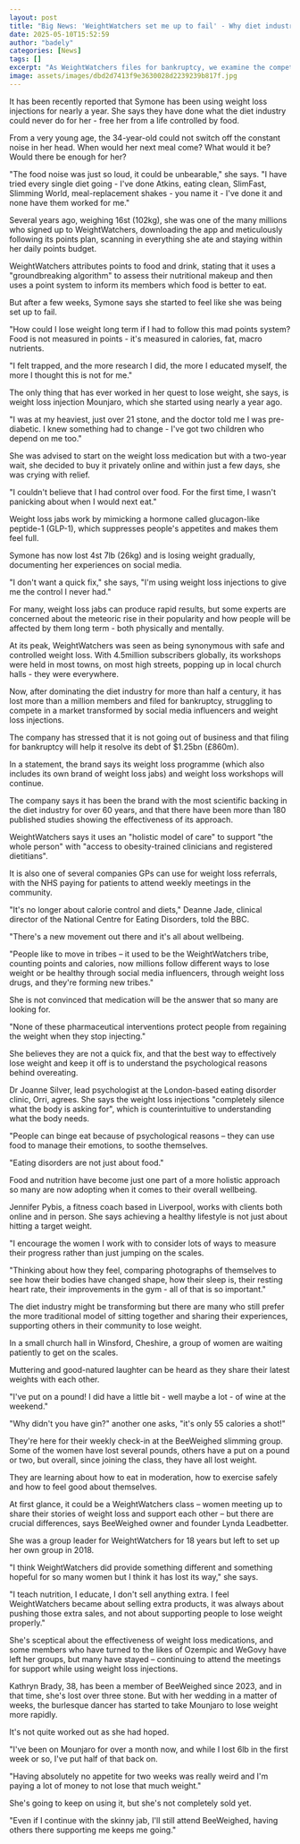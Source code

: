 ```yaml
---
layout: post
title: "Big News: 'WeightWatchers set me up to fail' - Why diet industry is losing to jabs like Ozempic"
date: 2025-05-10T15:52:59
author: "badely"
categories: [News]
tags: []
excerpt: "As WeightWatchers files for bankruptcy, we examine the competition it faces from weight loss jabs."
image: assets/images/dbd2d7413f9e3630028d2239239b817f.jpg
---
```


It has been recently reported that Symone has been using weight loss injections for nearly a year. She says they have done what the diet industry could never do for her - free her from a life controlled by food.

From a very young age, the 34-year-old could not switch off the constant noise in her head. When would her next meal come? What would it be? Would there be enough for her?

"The food noise was just so loud, it could be unbearable," she says. "I have tried every single diet going - I've done Atkins, eating clean, SlimFast, Slimming World, meal-replacement shakes - you name it - I've done it and none have them worked for me."

Several years ago, weighing 16st (102kg), she was one of the many millions who signed up to WeightWatchers, downloading the app and meticulously following its points plan, scanning in everything she ate and staying within her daily points budget.

WeightWatchers attributes points to food and drink, stating that it uses a "groundbreaking algorithm" to assess their nutritional makeup and then uses a point system to inform its members which food is better to eat.

But after a few weeks, Symone says she started to feel like she was being set up to fail.

"How could I lose weight long term if I had to follow this mad points system? Food is not measured in points - it's measured in calories, fat, macro nutrients.

"I felt trapped, and the more research I did, the more I educated myself, the more I thought this is not for me."

The only thing that has ever worked in her quest to lose weight, she says, is weight loss injection Mounjaro, which she started using nearly a year ago.

"I was at my heaviest, just over 21 stone, and the doctor told me I was pre-diabetic. I knew something had to change - I've got two children who depend on me too."

She was advised to start on the weight loss medication but with a two-year wait, she decided to buy it privately online and within just a few days, she was crying with relief.

"I couldn't believe that I had control over food. For the first time, I wasn't panicking about when I would next eat."

Weight loss jabs work by mimicking a hormone called glucagon-like peptide-1 (GLP-1), which suppresses people's appetites and makes them feel full.

Symone has now lost 4st 7lb (26kg) and is losing weight gradually, documenting her experiences on social media.

"I don't want a quick fix," she says, "I'm using weight loss injections to give me the control I never had."

For many, weight loss jabs can produce rapid results, but some experts are concerned about the meteoric rise in their popularity and how people will be affected by them long term - both physically and mentally.

At its peak, WeightWatchers was seen as being synonymous with safe and controlled weight loss. With 4.5million subscribers globally, its workshops were held in most towns, on most high streets, popping up in local church halls - they were everywhere.

Now, after dominating the diet industry for more than half a century, it has lost more than a million members and filed for bankruptcy, struggling to compete in a market transformed by social media influencers and weight loss injections.

The company has stressed that it is not going out of business and that filing for bankruptcy will help it resolve its debt of $1.25bn (£860m).

In a statement, the brand says its weight loss programme (which also includes its own brand of weight loss jabs) and weight loss workshops will continue.

The company says it has been the brand with the most scientific backing in the diet industry for over 60 years, and that there have been more than 180 published studies showing the effectiveness of its approach.

WeightWatchers says it uses an "holistic model of care" to support "the whole person" with "access to obesity-trained clinicians and registered dietitians".

It is also one of several companies GPs can use for weight loss referrals, with the NHS paying for patients to attend weekly meetings in the community.

"It's no longer about calorie control and diets," Deanne Jade, clinical director of the National Centre for Eating Disorders, told the BBC.

"There's a new movement out there and it's all about wellbeing.

"People like to move in tribes – it used to be the WeightWatchers tribe, counting points and calories, now millions follow different ways to lose weight or be healthy through social media influencers, through weight loss drugs, and they're forming new tribes."

She is not convinced that medication will be the answer that so many are looking for.

"None of these pharmaceutical interventions protect people from regaining the weight when they stop injecting."

She believes they are not a quick fix, and that the best way to effectively lose weight and keep it off is to understand the psychological reasons behind overeating.

Dr Joanne Silver, lead psychologist at the London-based eating disorder clinic, Orri, agrees. She says the weight loss injections "completely silence what the body is asking for", which is counterintuitive to understanding what the body needs.

"People can binge eat because of psychological reasons – they can use food to manage their emotions, to soothe themselves.

"Eating disorders are not just about food."

Food and nutrition have become just one part of a more holistic approach so many are now adopting when it comes to their overall wellbeing.

Jennifer Pybis, a fitness coach based in Liverpool, works with clients both online and in person. She says achieving a healthy lifestyle is not just about hitting a target weight.

"I encourage the women I work with to consider lots of ways to measure their progress rather than just jumping on the scales.

"Thinking about how they feel, comparing photographs of themselves to see how their bodies have changed shape, how their sleep is, their resting heart rate, their improvements in the gym - all of that is so important."

The diet industry might be transforming but there are many who still prefer the more traditional model of sitting together and sharing their experiences, supporting others in their community to lose weight.

In a small church hall in Winsford, Cheshire, a group of women are waiting patiently to get on the scales.

Muttering and good-natured laughter can be heard as they share their latest weights with each other.

"I've put on a pound! I did have a little bit - well maybe a lot - of wine at the weekend."

"Why didn't you have gin?" another one asks, "it's only 55 calories a shot!"

They're here for their weekly check-in at the BeeWeighed slimming group. Some of the women have lost several pounds, others have a put on a pound or two, but overall, since joining the class, they have all lost weight.

They are learning about how to eat in moderation, how to exercise safely and how to feel good about themselves.

At first glance, it could be a WeightWatchers class – women meeting up to share their stories of weight loss and support each other – but there are crucial differences, says BeeWeighed owner and founder Lynda Leadbetter.

She was a group leader for WeightWatchers for 18 years but left to set up her own group in 2018.

"I think WeightWatchers did provide something different and something hopeful for so many women but I think it has lost its way," she says.

"I teach nutrition, I educate, I don't sell anything extra. I feel WeightWatchers became about selling extra products, it was always about pushing those extra sales, and not about supporting people to lose weight properly."

She's sceptical about the effectiveness of weight loss medications, and some members who have turned to the likes of Ozempic and WeGovy have left her groups, but many have stayed – continuing to attend the meetings for support while using weight loss injections.

Kathryn Brady, 38, has been a member of BeeWeighed since 2023, and in that time, she's lost over three stone. But with her wedding in a matter of weeks, the burlesque dancer has started to take Mounjaro to lose weight more rapidly.

It's not quite worked out as she had hoped.

"I've been on Mounjaro for over a month now, and while I lost 6lb in the first week or so, I've put half of that back on.

"Having absolutely no appetite for two weeks was really weird and I'm paying a lot of money to not lose that much weight."

She's going to keep on using it, but she's not completely sold yet.

"Even if I continue with the skinny jab, I'll still attend BeeWeighed, having others there supporting me keeps me going."

